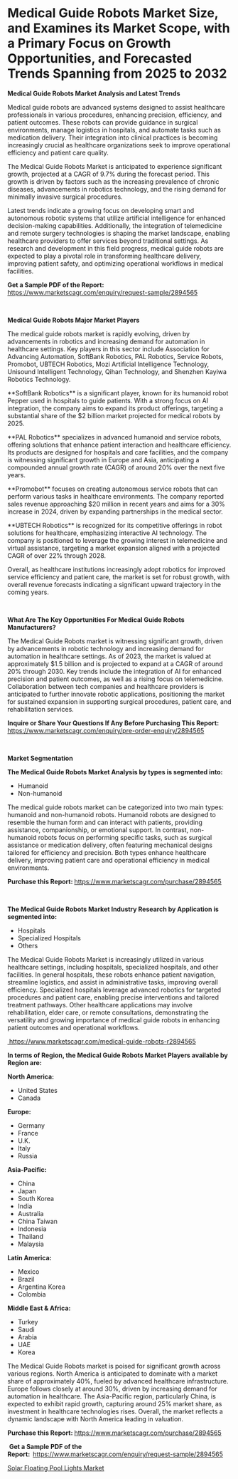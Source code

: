 <p><h1>Medical Guide Robots Market Size, and Examines its Market Scope, with a Primary Focus on Growth Opportunities, and Forecasted Trends Spanning from 2025 to 2032</h1></p><p><strong>Medical Guide Robots Market Analysis and Latest Trends</strong></p>
<p><p>Medical guide robots are advanced systems designed to assist healthcare professionals in various procedures, enhancing precision, efficiency, and patient outcomes. These robots can provide guidance in surgical environments, manage logistics in hospitals, and automate tasks such as medication delivery. Their integration into clinical practices is becoming increasingly crucial as healthcare organizations seek to improve operational efficiency and patient care quality.</p><p>The Medical Guide Robots Market is anticipated to experience significant growth, projected at a CAGR of 9.7% during the forecast period. This growth is driven by factors such as the increasing prevalence of chronic diseases, advancements in robotics technology, and the rising demand for minimally invasive surgical procedures. </p><p>Latest trends indicate a growing focus on developing smart and autonomous robotic systems that utilize artificial intelligence for enhanced decision-making capabilities. Additionally, the integration of telemedicine and remote surgery technologies is shaping the market landscape, enabling healthcare providers to offer services beyond traditional settings. As research and development in this field progress, medical guide robots are expected to play a pivotal role in transforming healthcare delivery, improving patient safety, and optimizing operational workflows in medical facilities.</p></p>
<p><strong>Get a Sample PDF of the Report:&nbsp;</strong> <a href="https://www.marketscagr.com/enquiry/request-sample/2894565?utm_campaign=3308&utm_medium=2&utm_source=Github&utm_content=ia&utm_term=15032025&utm_id=medical-guide-robots">https://www.marketscagr.com/enquiry/request-sample/2894565</a></p>
<p>&nbsp;</p>
<p><strong>Medical Guide Robots Major Market Players</strong></p>
<p><p>The medical guide robots market is rapidly evolving, driven by advancements in robotics and increasing demand for automation in healthcare settings. Key players in this sector include Association for Advancing Automation, SoftBank Robotics, PAL Robotics, Service Robots, Promobot, UBTECH Robotics, Mozi Artificial Intelligence Technology, Unisound Intelligent Technology, Qihan Technology, and Shenzhen Kayiwa Robotics Technology.</p><p>**SoftBank Robotics** is a significant player, known for its humanoid robot Pepper used in hospitals to guide patients. With a strong focus on AI integration, the company aims to expand its product offerings, targeting a substantial share of the $2 billion market projected for medical robots by 2025.</p><p>**PAL Robotics** specializes in advanced humanoid and service robots, offering solutions that enhance patient interaction and healthcare efficiency. Its products are designed for hospitals and care facilities, and the company is witnessing significant growth in Europe and Asia, anticipating a compounded annual growth rate (CAGR) of around 20% over the next five years.</p><p>**Promobot** focuses on creating autonomous service robots that can perform various tasks in healthcare environments. The company reported sales revenue approaching $20 million in recent years and aims for a 30% increase in 2024, driven by expanding partnerships in the medical sector.</p><p>**UBTECH Robotics** is recognized for its competitive offerings in robot solutions for healthcare, emphasizing interactive AI technology. The company is positioned to leverage the growing interest in telemedicine and virtual assistance, targeting a market expansion aligned with a projected CAGR of over 22% through 2028.</p><p>Overall, as healthcare institutions increasingly adopt robotics for improved service efficiency and patient care, the market is set for robust growth, with overall revenue forecasts indicating a significant upward trajectory in the coming years.</p></p>
<p>&nbsp;</p>
<p><strong>What Are The Key Opportunities For Medical Guide Robots Manufacturers?</strong></p>
<p><p>The Medical Guide Robots market is witnessing significant growth, driven by advancements in robotic technology and increasing demand for automation in healthcare settings. As of 2023, the market is valued at approximately $1.5 billion and is projected to expand at a CAGR of around 20% through 2030. Key trends include the integration of AI for enhanced precision and patient outcomes, as well as a rising focus on telemedicine. Collaboration between tech companies and healthcare providers is anticipated to further innovate robotic applications, positioning the market for sustained expansion in supporting surgical procedures, patient care, and rehabilitation services.</p></p>
<p><strong>Inquire or Share Your Questions If Any Before Purchasing This Report:</strong> <a href="https://www.marketscagr.com/enquiry/pre-order-enquiry/2894565?utm_campaign=3308&utm_medium=2&utm_source=Github&utm_content=ia&utm_term=15032025&utm_id=medical-guide-robots">https://www.marketscagr.com/enquiry/pre-order-enquiry/2894565</a></p>
<p>&nbsp;</p>
<p><strong>Market Segmentation</strong></p>
<p><strong>The Medical Guide Robots Market Analysis by types is segmented into:</strong></p>
<p><ul><li>Humanoid</li><li>Non-humanoid</li></ul></p>
<p><p>The medical guide robots market can be categorized into two main types: humanoid and non-humanoid robots. Humanoid robots are designed to resemble the human form and can interact with patients, providing assistance, companionship, or emotional support. In contrast, non-humanoid robots focus on performing specific tasks, such as surgical assistance or medication delivery, often featuring mechanical designs tailored for efficiency and precision. Both types enhance healthcare delivery, improving patient care and operational efficiency in medical environments.</p></p>
<p><strong>Purchase this Report:&nbsp;</strong><a href="https://www.marketscagr.com/purchase/2894565?utm_campaign=3308&utm_medium=2&utm_source=Github&utm_content=ia&utm_term=15032025&utm_id=medical-guide-robots">https://www.marketscagr.com/purchase/2894565</a></p>
<p>&nbsp;</p>
<p><strong>The Medical Guide Robots Market Industry Research by Application is segmented into:</strong></p>
<p><ul><li>Hospitals</li><li>Specialized Hospitals</li><li>Others</li></ul></p>
<p><p>The Medical Guide Robots Market is increasingly utilized in various healthcare settings, including hospitals, specialized hospitals, and other facilities. In general hospitals, these robots enhance patient navigation, streamline logistics, and assist in administrative tasks, improving overall efficiency. Specialized hospitals leverage advanced robotics for targeted procedures and patient care, enabling precise interventions and tailored treatment pathways. Other healthcare applications may involve rehabilitation, elder care, or remote consultations, demonstrating the versatility and growing importance of medical guide robots in enhancing patient outcomes and operational workflows.</p></p>
<p><a href="https://www.marketscagr.com/medical-guide-robots-r2894565?utm_campaign=3308&utm_medium=2&utm_source=Github&utm_content=ia&utm_term=15032025&utm_id=medical-guide-robots">&nbsp;https://www.marketscagr.com/medical-guide-robots-r2894565</a></p>
<p><strong>In terms of Region, the Medical Guide Robots Market Players available by Region are:</strong></p>
<p>
    <p> <strong> North America: </strong>
        <ul>
            <li>United States</li>
            <li>Canada</li>
        </ul>
        </p> 
    <p> <strong> Europe: </strong>
        <ul>
            <li>Germany</li>
            <li>France</li>
            <li>U.K.</li>
            <li>Italy</li>
            <li>Russia</li>
        </ul>
        </p> 
    <p> <strong> Asia-Pacific: </strong>
        <ul>
            <li>China</li>
            <li>Japan</li>
            <li>South Korea</li>
            <li>India</li>
            <li>Australia</li>
            <li>China Taiwan</li>
            <li>Indonesia</li>
            <li>Thailand</li>
            <li>Malaysia</li>
        </ul>
        </p> 
    <p> <strong> Latin America: </strong>
        <ul>
            <li>Mexico</li>
            <li>Brazil</li>
            <li>Argentina Korea</li>
            <li>Colombia</li>
        </ul>
        </p> 
    <p> <strong> Middle East & Africa: </strong>
        <ul>
            <li>Turkey</li>
            <li>Saudi</li>
            <li>Arabia</li>
            <li>UAE</li>
            <li>Korea</li>
        </ul>
    </p>
    </p>
<p><p>The Medical Guide Robots market is poised for significant growth across various regions. North America is anticipated to dominate with a market share of approximately 40%, fueled by advanced healthcare infrastructure. Europe follows closely at around 30%, driven by increasing demand for automation in healthcare. The Asia-Pacific region, particularly China, is expected to exhibit rapid growth, capturing around 25% market share, as investment in healthcare technologies rises. Overall, the market reflects a dynamic landscape with North America leading in valuation.</p></p>
<p><strong>Purchase this Report: </strong><a href="https://www.marketscagr.com/purchase/2894565?utm_campaign=3308&utm_medium=2&utm_source=Github&utm_content=ia&utm_term=15032025&utm_id=medical-guide-robots">https://www.marketscagr.com/purchase/2894565</a></p>
<p>&nbsp;<strong>Get a Sample PDF of the Report:&nbsp;&nbsp;</strong><a href="https://www.marketscagr.com/enquiry/request-sample/2894565?utm_campaign=3308&utm_medium=2&utm_source=Github&utm_content=ia&utm_term=15032025&utm_id=medical-guide-robots">https://www.marketscagr.com/enquiry/request-sample/2894565</a></p>
<p><strong></strong></p>
<p><p><a href="https://github.com/nacrehuipie/Market-Research-Report-List-1/blob/main/solar-floating-pool-lights-market.md?utm_campaign=3308&utm_medium=2&utm_source=Github&utm_content=ia&utm_term=15032025&utm_id=medical-guide-robots">Solar Floating Pool Lights Market</a></p></p>